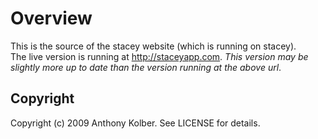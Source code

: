 Overview
========
This is the source of the stacey website (which is running on stacey).  
The live version is running at <http://staceyapp.com>.
_This version may be slightly more up to date than the version running at the above url_.


Copyright
---------
Copyright (c) 2009 Anthony Kolber. See LICENSE for details.